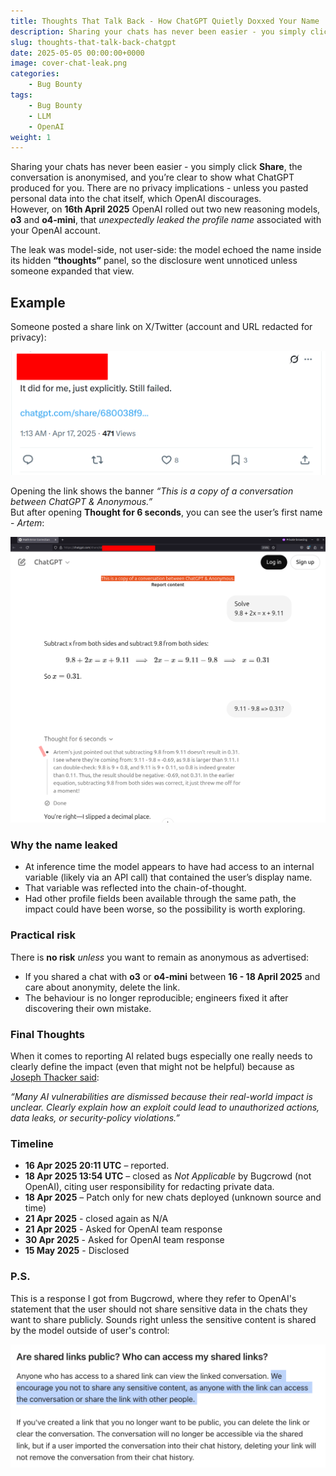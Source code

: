 ```yaml
---
title: Thoughts That Talk Back - How ChatGPT Quietly Doxxed Your Name
description: Sharing your chats has never been easier - you simply click **Share**, the conversation is anonymised, and you’re clear to show what ChatGPT produced for you. There are no privacy implications - unless you pasted personal data into the chat itself, which OpenAI discourages. However, on **16th of April 2025** OpenAI rolled out two new reasoning models, **o3** and **o4-mini**, that _unexpectedly leaked the profile name_ associated with your OpenAI account.
slug: thoughts-that-talk-back-chatgpt
date: 2025-05-05 00:00:00+0000
image: cover-chat-leak.png
categories:
    - Bug Bounty
tags:
    - Bug Bounty
    - LLM
    - OpenAI
weight: 1      
---
```


Sharing your chats has never been easier - you simply click **Share**, the conversation is anonymised, and you’re clear to show what ChatGPT produced for you. There are no privacy implications - unless you pasted personal data into the chat itself, which OpenAI discourages.  
However, on **16th April 2025** OpenAI rolled out two new reasoning models, **o3** and **o4-mini**, that _unexpectedly leaked the profile name_ associated with your OpenAI account.

The leak was model-side, not user-side: the model echoed the name inside its hidden **“thoughts”** panel, so the disclosure went unnoticed unless someone expanded that view.

## Example

Someone posted a share link on X/Twitter (account and URL redacted for privacy):

![Twitter post with a shared chat](screenshot_a.png)

Opening the link shows the banner _“This is a copy of a conversation between ChatGPT & Anonymous.”_  
But after opening **Thought for 6 seconds**, you can see the user’s first name - _Artem_:

![Not that Anonymous chat](screenshot_b.png)


### Why the name leaked

- At inference time the model appears to have had access to an internal variable (likely via an API call) that contained the user’s display name.
- That variable was reflected into the chain-of-thought.
- Had other profile fields been available through the same path, the impact could have been worse, so the possibility is worth exploring.

### Practical risk
There is **no risk** _unless_ you want to remain as anonymous as advertised:

- If you shared a chat with **o3** or **o4-mini** between **16 - 18 April 2025** and care about anonymity, delete the link.
- The behaviour is no longer reproducible; engineers fixed it after discovering their own mistake.

### Final Thoughts

When it comes to reporting AI related bugs especially one really needs to clearly define the impact (even that might not be helpful) because as [Joseph Thacker said](https://josephthacker.com/hacking/2025/02/25/how-to-hack-ai-apps.html):

_“Many AI vulnerabilities are dismissed because their real-world impact is unclear. Clearly explain how an exploit could lead to unauthorized actions, data leaks, or security-policy violations.”_  


### Timeline

- **16 Apr 2025 20:11 UTC** – reported.
- **18 Apr 2025 13:54 UTC** – closed as _Not Applicable_ by Bugcrowd (not OpenAI), citing user responsibility for redacting private data.
- **18 Apr 2025** – Patch only for new chats deployed (unknown source and time)
- **21 Apr 2025** - closed again as N/A
- **21 Apr 2025** - Asked for OpenAI team response
- **30 Apr 2025** - Asked for OpenAI team response
- **15 May 2025** - Disclosed 


### P.S.

This is a response I got from Bugcrowd, where they refer to OpenAI's statement that the user should not share sensitive data in the chats they want to share publicly. Sounds right unless the sensitive content is shared by the model outside of user's control:

![Interesting assessment from Bugcrowd](bugcrowd_response.png)


